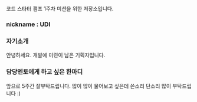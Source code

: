 코드 스타터 캠프 1주차 미션을 위한 저장소입니다.
### nickname : UDI
### 자기소개
안녕하세요. 개발에 미련이 남은 기획자입니다.
### 담당멘토에게 하고 싶은 한마디
앞으로 5주간 잘부탁드립니다. 많이 많이 물어보고 싶은데 쓴소리 단소리 많이 부탁드립니다 :)